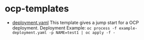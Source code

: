 # ocp-templates



* [deployment.yaml](../master/deployment.yaml)
 This template gives a jump start for a OCP deployment.
 Deployment Example: 
 ```oc process -f example-deployment.yaml -p NAME=test1 | oc apply -f -```
